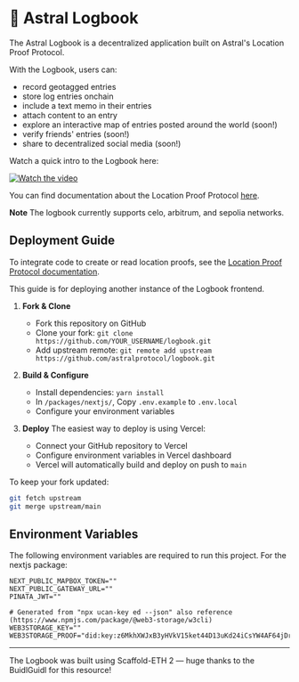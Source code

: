 # 🧭 Astral Logbook

The Astral Logbook is a decentralized application built on Astral's Location Proof Protocol.

With the Logbook, users can:

- record geotagged entries
- store log entries onchain
- include a text memo in their entries
- attach content to an entry
- explore an interactive map of entries posted around the world (soon!)
- verify friends' entries (soon!)
- share to decentralized social media (soon!)

Watch a quick intro to the Logbook here:

<a href="https://www.loom.com/share/f1ad5b18db5f444688ccf949ac8fa1bd?sid=52720614-8ac7-4041-bb73-b646f4c58f7b" target="_blank">
  <img src="./packages/nextjs/public/logbook-vid.png" alt="Watch the video">
</a>

You can find documentation about the Location Proof Protocol [here](https://astral-docs-test.vercel.app/docs/location-proof-protocol/introduction).

**Note** The logbook currently supports celo, arbitrum, and sepolia networks.

## Deployment Guide

To integrate code to create or read location proofs, see the [Location Proof Protocol documentation](https://docs.astral.global/docs/location-proof-protocol/quickstart).

This guide is for deploying another instance of the Logbook frontend.

1. **Fork & Clone**

   - Fork this repository on GitHub
   - Clone your fork: `git clone https://github.com/YOUR_USERNAME/logbook.git`
   - Add upstream remote: `git remote add upstream https://github.com/astralprotocol/logbook.git`
2. **Build & Configure**

   - Install dependencies: `yarn install`
   - In `/packages/nextjs/`, Copy `.env.example` to `.env.local`
   - Configure your environment variables
3. **Deploy**
   The easiest way to deploy is using Vercel:

   - Connect your GitHub repository to Vercel
   - Configure environment variables in Vercel dashboard
   - Vercel will automatically build and deploy on push to `main`

To keep your fork updated:

```bash
git fetch upstream
git merge upstream/main
```

## Environment Variables

The following environment variables are required to run this project. For the nextjs package:

```
NEXT_PUBLIC_MAPBOX_TOKEN=""
NEXT_PUBLIC_GATEWAY_URL=""
PINATA_JWT=""

# Generated from "npx ucan-key ed --json" also reference (https://www.npmjs.com/package/@web3-storage/w3cli)
WEB3STORAGE_KEY=""
WEB3STORAGE_PROOF="did:key:z6MkhXWJxB3yHVkV15ket44D13uKd24iCsYW4AF64jDrUiHU"
```

---

The Logbook was built using Scaffold-ETH 2 — huge thanks to the BuidlGuidl for this resource!
